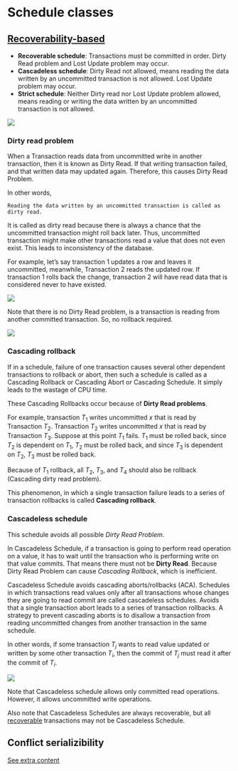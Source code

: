 # Schedule classes

## [Recoverability-based](https://www.geeksforgeeks.org/cascadeless-in-dbms/)

- **Recoverable schedule**: Transactions must be committed in order. Dirty Read
  problem and Lost Update problem may occur.
- **Cascadeless schedule**: Dirty Read not allowed, means reading the data
  written by an uncommitted transaction is not allowed. Lost Update problem may
  occur.
- **Strict schedule**: Neither Dirty read nor Lost Update problem allowed, means
  reading or writing the data written by an uncommitted transaction is not
  allowed.

![](https://media.geeksforgeeks.org/wp-content/uploads/Types-of-schedules.png)

### Dirty read problem

When a Transaction reads data from uncommitted write in another transaction,
then it is known as Dirty Read. If that writing transaction failed, and that
written data may updated again. Therefore, this causes Dirty Read Problem.

In other words,

```
Reading the data written by an uncommitted transaction is called as dirty read.
```

It is called as dirty read because there is always a chance that the uncommitted
transaction might roll back later. Thus, uncommitted transaction might make
other transactions read a value that does not even exist. This leads to
inconsistency of the database.

For example, let’s say transaction 1 updates a row and leaves it uncommitted,
meanwhile, Transaction 2 reads the updated row. If transaction 1 rolls back the
change, transaction 2 will have read data that is considered never to have
existed.

![](https://media.geeksforgeeks.org/wp-content/uploads/20190806174713/33633.png)

Note that there is no Dirty Read problem, is a transaction is reading from
another committed transaction. So, no rollback required.

![](https://media.geeksforgeeks.org/wp-content/uploads/20190806175901/33633-2.png)

### Cascading rollback

If in a schedule, failure of one transaction causes several other dependent
transactions to rollback or abort, then such a schedule is called as a Cascading
Rollback or Cascading Abort or Cascading Schedule. It simply leads to the
wastage of CPU time.

These Cascading Rollbacks occur because of **Dirty Read problems**.

For example, transaction $T_1$ writes uncommitted $x$ that is read by
Transaction $T_2$. Transaction $T_2$ writes uncommitted $x$ that is read by
Transaction $T_3$. Suppose at this point $T_1$ fails. $T_1$ must be rolled back,
since $T_2$ is dependent on $T_1$, $T_2$ must be rolled back, and since $T_3$ is
dependent on $T_2$, $T_3$ must be rolled back.

Because of $T_1$ rollback, all $T_2$, $T_3$, and $T_4$ should also be rollback
(Cascading dirty read problem).

This phenomenon, in which a single transaction failure leads to a series of
transaction rollbacks is called **Cascading rollback**.

### Cascadeless schedule

This schedule avoids all possible *Dirty Read Problem*.

In Cascadeless Schedule, if a transaction is going to perform read operation on
a value, it has to wait until the transaction who is performing write on that
value commits. That means there must not be **Dirty Read**. Because Dirty Read
Problem can cause *Cascading Rollback*, which is inefficient.

Cascadeless Schedule avoids cascading aborts/rollbacks (ACA). Schedules in which
transactions read values only after all transactions whose changes they are
going to read commit are called cascadeless schedules. Avoids that a single
transaction abort leads to a series of transaction rollbacks. A strategy to
prevent cascading aborts is to disallow a transaction from reading uncommitted
changes from another transaction in the same schedule.

In other words, if some transaction $T_j$ wants to read value updated or written
by some other transaction $T_i$, then the commit of $T_j$ must read it after the
commit of $T_i$.

![](https://media.geeksforgeeks.org/wp-content/uploads/20190806182957/1133633-2.png)

Note that Cascadeless schedule allows only committed read operations. However,
it allows uncommitted write operations.

Also note that Cascadeless Schedules are always recoverable, but all [recoverable](https://www.geeksforgeeks.org/dbms-types-of-recoverability-of-schedules-and-easiest-way-to-test-schedule-set-2/)
transactions may not be Cascadeless Schedule.

## Conflict serializibility

[See extra content](https://github.com/hendraanggrian/IIT-CS525/blob/assets/ext4.pdf)

